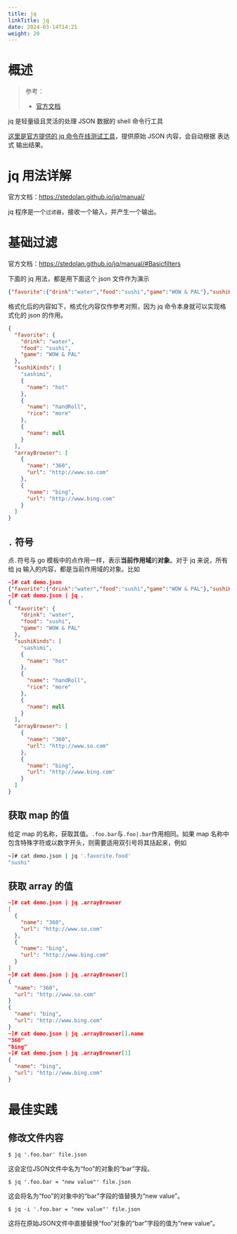 ```yaml
---
title: jq
linkTitle: jq
date: 2024-03-14T14:21
weight: 20
---
```


# 概述

> 参考：
> 
> - [官方文档](https://stedolan.github.io/jq/)

jq 是轻量级且灵活的处理 JSON 数据的 shell 命令行工具

[这里是官方提供的 jq 命令在线测试工具](https://jqplay.org/)，提供原始 JSON 内容，会自动根据 表达式 输出结果。

# jq 用法详解

官方文档：<https://stedolan.github.io/jq/manual/>

jq 程序是一个`过滤器`，接收一个输入，并产生一个输出。

# 基础过滤

官方文档：<https://stedolan.github.io/jq/manual/#Basicfilters>

下面的 jq 用法，都是用下面这个 json 文件作为演示

```json
{"favorite":{"drink":"water","food":"sushi","game":"WOW & PAL"},"sushiKinds":["sashimi",{"name":"hot"},{"name":"handRoll","rice":"more"},{"name":null}],"arrayBrowser":[{"name":"360","url":"http://www.so.com"},{"name":"bing","url":"http://www.bing.com"}]}
```

格式化后的内容如下，格式化内容仅作参考对照，因为 jq 命令本身就可以实现格式化的 json 的作用。

```json
{
  "favorite": {
    "drink": "water",
    "food": "sushi",
    "game": "WOW & PAL"
  },
  "sushiKinds": [
    "sashimi",
    {
      "name": "hot"
    },
    {
      "name": "handRoll",
      "rice": "more"
    },
    {
      "name": null
    }
  ],
  "arrayBrowser": [
    {
      "name": "360",
      "url": "http://www.so.com"
    },
    {
      "name": "bing",
      "url": "http://www.bing.com"
    }
  ]
}
```

## `.` 符号

点`.`符号与 go 模板中的点作用一样，表示**当前作用域**的**对象**。对于 jq 来说，所有给 jq 输入的内容，都是当前作用域的对象。比如

```json
~]# cat demo.json
{"favorite":{"drink":"water","food":"sushi","game":"WOW & PAL"},"sushiKinds":["sashimi",{"name":"hot"},{"name":"handRoll","rice":"more"},{"name":null}],"arrayBrowser":[{"name":"360","url":"http://www.so.com"},{"name":"bing","url":"http://www.bing.com"}]}
~]# cat demo.json | jq .
{
  "favorite": {
    "drink": "water",
    "food": "sushi",
    "game": "WOW & PAL"
  },
  "sushiKinds": [
    "sashimi",
    {
      "name": "hot"
    },
    {
      "name": "handRoll",
      "rice": "more"
    },
    {
      "name": null
    }
  ],
  "arrayBrowser": [
    {
      "name": "360",
      "url": "http://www.so.com"
    },
    {
      "name": "bing",
      "url": "http://www.bing.com"
    }
  ]
}
```

## 获取 map 的值

给定 map 的名称，获取其值。`.foo.bar`与`.foo|.bar`作用相同。如果 map 名称中包含特殊字符或以数字开头，则需要适用双引号将其括起来，例如

```bash
~]# cat demo.json | jq '.favorite.food'
"sushi"
```

## 获取 array 的值

```json
~]# cat demo.json | jq .arrayBrowser
[
  {
    "name": "360",
    "url": "http://www.so.com"
  },
  {
    "name": "bing",
    "url": "http://www.bing.com"
  }
]
~]# cat demo.json | jq .arrayBrowser[]
{
  "name": "360",
  "url": "http://www.so.com"
}
{
  "name": "bing",
  "url": "http://www.bing.com"
}
~]# cat demo.json | jq .arrayBrowser[].name
"360"
"bing"
~]# cat demo.json | jq .arrayBrowser[1]
{
  "name": "bing",
  "url": "http://www.bing.com"
}
```

# 最佳实践

## 修改文件内容

```
$ jq '.foo.bar' file.json
```

这会定位JSON文件中名为“foo”的对象的“bar”字段。

```
$ jq '.foo.bar = "new value"' file.json
```

这会将名为“foo”的对象中的“bar”字段的值替换为“new value”。

```
$ jq -i '.foo.bar = "new value"' file.json
```

这将在原始JSON文件中直接替换“foo”对象的“bar”字段的值为“new value”。
